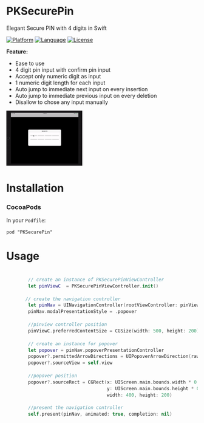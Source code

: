 # PKSecurePin
Elegant Secure PIN with 4 digits in Swift

[![Platform](http://img.shields.io/badge/platform-ios-blue.svg?style=flat
)](https://developer.apple.com/iphone/index.action)
[![Language](http://img.shields.io/badge/language-swift-brightgreen.svg?style=flat
)](https://developer.apple.com/swift)
[![License](http://img.shields.io/badge/license-MIT-lightgrey.svg?style=flat
)](http://mit-license.org)

**Feature:**
* Ease to use
* 4 digit pin input with confirm pin input
* Accept only numeric digit as input
* 1 numeric digit length for each input
* Auto jump to immediate next input on every insertion
* Auto jump to immediate previous input on every deletion
* Disallow to chose any input manually

<img src="./demo.gif" width="200" alt="Screenshot" />

# Installation
### CocoaPods
In your `Podfile`:
```
pod "PKSecurePin"
```

# Usage
```swift
       
        // create an instance of PKSecurePinViewController
        let pinViewC  = PKSecurePinViewController.init()
        
       // create the navigation controller
        let pinNav = UINavigationController(rootViewController: pinViewC)        
        pinNav.modalPresentationStyle = .popover

        //pinview controller position
        pinViewC.preferredContentSize = CGSize(width: 500, height: 200)
        
        // create an instance for popover
        let popover = pinNav.popoverPresentationController
        popover?.permittedArrowDirections = UIPopoverArrowDirection(rawValue: 0)
        popover?.sourceView = self.view

        //popover position
        popover?.sourceRect = CGRect(x: UIScreen.main.bounds.width * 0.5 - 200, 
                                     y: UIScreen.main.bounds.height * 0.5 - 100, 
                                     width: 400, height: 200)
        
        //present the navigation controller
        self.present(pinNav, animated: true, completion: nil)




